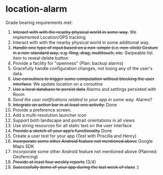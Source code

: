 # location-alarm

Grade bearing requirements met: 
1. ~~Interact with with the nearby physical world in some way.~~ We implemented Location/GPS tracking
2. Interact with with the nearby physical world in some additional way.
3. ~~Handle one type of input based on a non-simple (i.e. non-click) Gesture in a
   non-standard way, e.g. fling, drag, multitouch, etc.~~ Swipeable list item to reveal delete button
4. Provide a facility for "openness" (Plan: backup alarms)
5. Gracefully handle configuration changes, not losing any of the user's data.
6. ~~Use coroutines to trigger some computation without blocking the user interface.~~ We update location on a coroutine
7. ~~Use a local database to persist data~~ Alarms and settings persisted with Room
8. *Send the user notifications related to your app in some way.* Alarms?
9. ~~Integrate an action bar in at least one activity.~~ Done
10. Provide a preference screen.
11. Add a multi-resolution launcher icon
12. Support both landscape and portrait orientations in all views
13. Use string resources for all static text on the user interface
14. ~~Provide a sketch of your app’s functionality~~ Done
15. Create a user test for your app (Test with Priscilla and Henry)
16. ~~Incorporate some other Android feature not mentioned above~~ Google Maps SDK
17. Incorporate some other Android feature not mentioned above (Planned: Geofencing)
18. ~~Provide at least four weekly reports~~ (3/4)
19. ~~Successfully demo of your app during the last week of class~~ :)